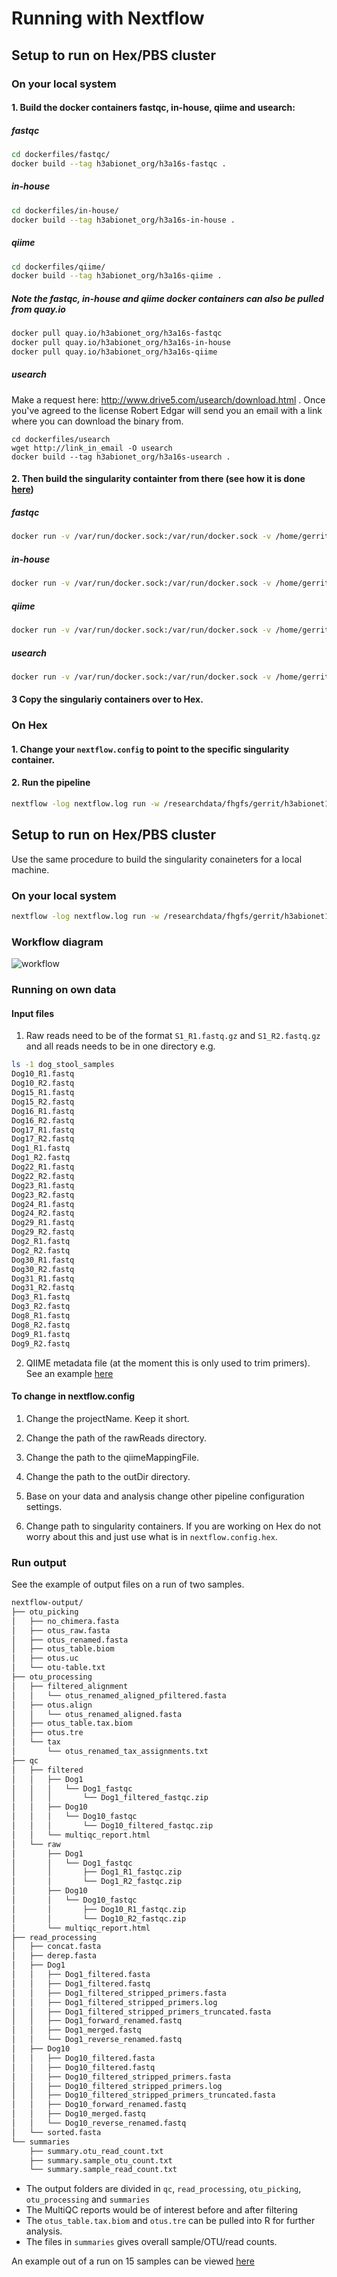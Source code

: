 # Running with Nextflow

## Setup to run on Hex/PBS cluster

### On your local system

#### 1. Build the docker containers fastqc, in-house, qiime and usearch:

##### fastqc
```bash
cd dockerfiles/fastqc/
docker build --tag h3abionet_org/h3a16s-fastqc .
```

##### in-house
```bash
cd dockerfiles/in-house/
docker build --tag h3abionet_org/h3a16s-in-house .
```

##### qiime
```bash
cd dockerfiles/qiime/
docker build --tag h3abionet_org/h3a16s-qiime .
```

##### Note the fastqc, in-house and qiime docker containers can also be pulled from quay.io
```bash
docker pull quay.io/h3abionet_org/h3a16s-fastqc
docker pull quay.io/h3abionet_org/h3a16s-in-house
docker pull quay.io/h3abionet_org/h3a16s-qiime
```

##### usearch
Make a request here: http://www.drive5.com/usearch/download.html . Once you've agreed to the license Robert Edgar will send you an email with a link where you can download the binary from.

```
cd dockerfiles/usearch
wget http://link_in_email -O usearch
docker build --tag h3abionet_org/h3a16s-usearch .
```

#### 2. Then build the singularity containter from there (see how it is done [here](https://github.com/singularityware/docker2singularity))

##### fastqc
```bash
docker run -v /var/run/docker.sock:/var/run/docker.sock -v /home/gerrit/scratch/h3abionet16S/singularity-containers/:/output --privileged -t --rm singularityware/docker2singularity h3abionet_org/h3a16s-fastqc
```

##### in-house
```bash
docker run -v /var/run/docker.sock:/var/run/docker.sock -v /home/gerrit/scratch/h3abionet16S/singularity-containers/:/output --privileged -t --rm singularityware/docker2singularity h3abionet_org/h3a16s-in-house
```

##### qiime
```bash
docker run -v /var/run/docker.sock:/var/run/docker.sock -v /home/gerrit/scratch/h3abionet16S/singularity-containers/:/output --privileged -t --rm singularityware/docker2singularity h3abionet_org/h3a16s-qiime
```

##### usearch
```bash
docker run -v /var/run/docker.sock:/var/run/docker.sock -v /home/gerrit/scratch/h3abionet16S/singularity-containers/:/output --privileged -t --rm singularityware/docker2singularity h3abionet_org/h3a16s-usearch
```

#### 3 Copy the singulariy containers over to Hex.

### On Hex

#### 1. Change your `nextflow.config` to point to the specific singularity container.

#### 2. Run the pipeline

```bash
nextflow -log nextflow.log run -w /researchdata/fhgfs/gerrit/h3abionet16S/nextflow-workdir -c /home/gerrit/code/h3abionet16S/workflows-nf/nextflow.config.hex /home/gerrit/code/h3abionet16S/workflows-nf/main.nf -profile hex
```
## Setup to run on Hex/PBS cluster

Use the same procedure to build the singularity conaineters for a local machine.

### On your local system
```bash
nextflow -log nextflow.log run -w /researchdata/fhgfs/gerrit/h3abionet16S/nextflow-workdir -c /home/gerrit/code/h3abionet16S/workflows-nf/nextflow.config.local /home/gerrit/code/h3abionet16S/workflows-nf/main.nf -profile local
```

### Workflow diagram

![workflow](https://raw.githubusercontent.com/h3abionet/h3abionet16S/master/workflows-nxf/h3abionet16S_NXF_workflow.png "Nextflow workflow")


### Running on own data

#### Input files

1. Raw reads need to be of the format `S1_R1.fastq.gz` and `S1_R2.fastq.gz` and all reads needs to be in one directory e.g.

```bash
ls -1 dog_stool_samples
Dog10_R1.fastq
Dog10_R2.fastq
Dog15_R1.fastq
Dog15_R2.fastq
Dog16_R1.fastq
Dog16_R2.fastq
Dog17_R1.fastq
Dog17_R2.fastq
Dog1_R1.fastq
Dog1_R2.fastq
Dog22_R1.fastq
Dog22_R2.fastq
Dog23_R1.fastq
Dog23_R2.fastq
Dog24_R1.fastq
Dog24_R2.fastq
Dog29_R1.fastq
Dog29_R2.fastq
Dog2_R1.fastq
Dog2_R2.fastq
Dog30_R1.fastq
Dog30_R2.fastq
Dog31_R1.fastq
Dog31_R2.fastq
Dog3_R1.fastq
Dog3_R2.fastq
Dog8_R1.fastq
Dog8_R2.fastq
Dog9_R1.fastq
Dog9_R2.fastq

```

2. QIIME metadata file (at the moment this is only used to trim primers). See an example [here]( https://github.com/h3abionet/h3abionet16S/blob/master/example/dog_stool_samples_metadata.tsv)

#### To change in nextflow.config

1. Change the projectName. Keep it short.

2. Change the path of the rawReads directory.

3. Change the path to the qiimeMappingFile.

4. Change the path to the outDir directory.

5. Base on your data and analysis change other pipeline configuration settings.

6. Change path to singularity containers. If you are working on Hex do not worry about this and just use what is in `nextflow.config.hex`.

### Run output

See the example of output files on a run of two samples.

```bash
nextflow-output/
├── otu_picking
│   ├── no_chimera.fasta
│   ├── otus_raw.fasta
│   ├── otus_renamed.fasta
│   ├── otus_table.biom
│   ├── otus.uc
│   └── otu-table.txt
├── otu_processing
│   ├── filtered_alignment
│   │   └── otus_renamed_aligned_pfiltered.fasta
│   ├── otus.align
│   │   └── otus_renamed_aligned.fasta
│   ├── otus_table.tax.biom
│   ├── otus.tre
│   └── tax
│       └── otus_renamed_tax_assignments.txt
├── qc
│   ├── filtered
│   │   ├── Dog1
│   │   │   └── Dog1_fastqc
│   │   │       └── Dog1_filtered_fastqc.zip
│   │   ├── Dog10
│   │   │   └── Dog10_fastqc
│   │   │       └── Dog10_filtered_fastqc.zip
│   │   └── multiqc_report.html
│   └── raw
│       ├── Dog1
│       │   └── Dog1_fastqc
│       │       ├── Dog1_R1_fastqc.zip
│       │       └── Dog1_R2_fastqc.zip
│       ├── Dog10
│       │   └── Dog10_fastqc
│       │       ├── Dog10_R1_fastqc.zip
│       │       └── Dog10_R2_fastqc.zip
│       └── multiqc_report.html
├── read_processing
│   ├── concat.fasta
│   ├── derep.fasta
│   ├── Dog1
│   │   ├── Dog1_filtered.fasta
│   │   ├── Dog1_filtered.fastq
│   │   ├── Dog1_filtered_stripped_primers.fasta
│   │   ├── Dog1_filtered_stripped_primers.log
│   │   ├── Dog1_filtered_stripped_primers_truncated.fasta
│   │   ├── Dog1_forward_renamed.fastq
│   │   ├── Dog1_merged.fastq
│   │   └── Dog1_reverse_renamed.fastq
│   ├── Dog10
│   │   ├── Dog10_filtered.fasta
│   │   ├── Dog10_filtered.fastq
│   │   ├── Dog10_filtered_stripped_primers.fasta
│   │   ├── Dog10_filtered_stripped_primers.log
│   │   ├── Dog10_filtered_stripped_primers_truncated.fasta
│   │   ├── Dog10_forward_renamed.fastq
│   │   ├── Dog10_merged.fastq
│   │   └── Dog10_reverse_renamed.fastq
│   └── sorted.fasta
└── summaries
    ├── summary.otu_read_count.txt
    ├── summary.sample_otu_count.txt
    └── summary.sample_read_count.txt
```

* The output folders are divided in `qc`, `read_processing`, `otu_picking`, `otu_processing` and `summaries`
* The MultiQC reports would be of interest before and after filtering
* The `otus_table.tax.biom` and `otus.tre` can be pulled into R for further analysis.
* The files in `summaries` gives overall sample/OTU/read counts.

An example out of a run on 15 samples can be viewed [here](http://web.cbio.uct.ac.za/~gerrit/examples/nextflow/dog_stool_samples) 


